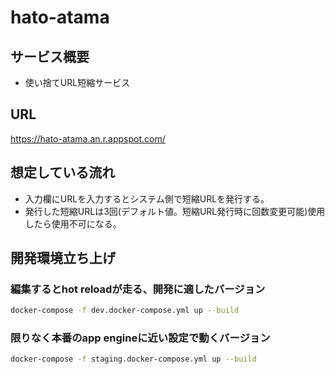 # hato-atama

## サービス概要
- 使い捨てURL短縮サービス

## URL
<https://hato-atama.an.r.appspot.com/>

## 想定している流れ
- 入力欄にURLを入力するとシステム側で短縮URLを発行する。
- 発行した短縮URLは3回(デフォルト値。短縮URL発行時に回数変更可能)使用したら使用不可になる。

## 開発環境立ち上げ

### 編集するとhot reloadが走る、開発に適したバージョン
```sh
docker-compose -f dev.docker-compose.yml up --build
```

### 限りなく本番のapp engineに近い設定で動くバージョン
```sh
docker-compose -f staging.docker-compose.yml up --build
```
